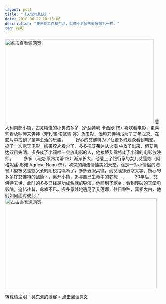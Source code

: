 ```yaml
---
layout: post
title: "《天堂电影院》"
date: 2018-06-22 18:15:06 
description: "要热爱工作和生活，就像小时候热爱放映机一样。"
tag: 电影
---
```


<img class="currentImg" id="currentImg" onload="alog &amp;&amp; alog('speed.set', 'c_firstPageComplete', +new Date); alog.fire &amp;&amp; alog.fire('mark');" src="https://timgsa.baidu.com/timg?image&amp;quality=80&amp;size=b9999_10000&amp;sec=1529642895971&amp;di=41ac114ef67f0632f69759540e4466b6&amp;imgtype=0&amp;src=http%3A%2F%2Fpic3.duowan.com%2Fpsp%2F0811%2F90756746449%2F90756906288.png" width="480" height="272" style="top: 210px; left: 5px; width: 480px; height: 272px; cursor: pointer;" log-rightclick="p=5.102" title="点击查看源网页">
意大利南部小镇，古灵精怪的小男孩多多（萨瓦特利·卡西欧 饰）喜欢看电影，更喜欢看放映师艾佛特（菲利浦·诺瓦雷 饰）放电影，他和艾佛特成为了忘年之交，在胶片中找到了童年生活的乐趣。 
　　好心的艾佛特为了让更多的观众看到电影，搞了一次露天电影，结果胶片着火了，多多把艾弗达从火海 中救了出来，但艾弗达双目失明。多多成了小镇唯一会放电影的人，他接替艾佛特成了小镇的电影放映师。 
　　多多（马克·莱昂纳蒂 饰）渐渐长大，他爱上了银行家的女儿艾莲娜（阿格妮丝·那诺 Agnese Nano 饰）。初恋的纯洁情愫美如天堂，但是一对小情侣的海誓山盟被艾莲娜父亲的阻挠给隔断了，多多去服兵役，而艾莲娜去念大学。伤心的多多在艾佛特的鼓励下，离开小镇，追寻自己生命中的梦想…… 
　　30年后，艾佛特去世，此时的多多已经是功成名就的导演，他回到了家乡，看到残破的天堂电影院，追忆往昔，唏嘘不已。多多意外地遇见了艾莲娜，往日种种，真相大白，他们如何面对彼此？
<img class="currentImg" id="currentImg" onload="alog &amp;&amp; alog('speed.set', 'c_firstPageComplete', +new Date); alog.fire &amp;&amp; alog.fire('mark');" src="https://timgsa.baidu.com/timg?image&amp;quality=80&amp;size=b9999_10000&amp;sec=1529643068557&amp;di=bd4b7afa28242fa912184a67e8eefd51&amp;imgtype=0&amp;src=http%3A%2F%2Fs4.sinaimg.cn%2Fmiddle%2F5131ac4fhaec60a4c3fc3%26690" width="690" height="415" style="top: 199px; left: 0px; width: 490px; height: 294.71px; cursor: pointer; display: block;" log-rightclick="p=5.102" title="点击查看源网页">




转载请注明：[吴东涛的博客](http://baixin) » [点击阅读原文](http://baixin.io/2015/09/《天堂电影院》/)
